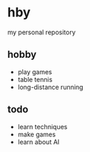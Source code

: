 # hby
my personal repository
## hobby
- play games
- table tennis
- long-distance running
## todo
- learn techniques
- make games
- learn about AI
